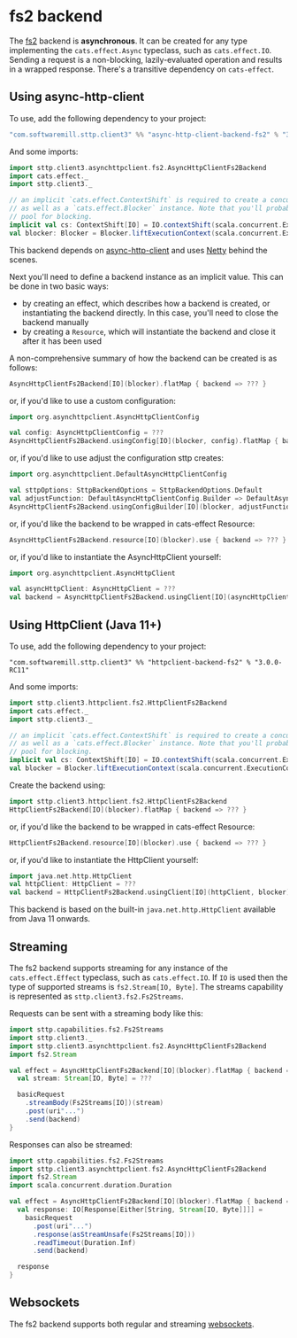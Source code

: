 # fs2 backend

The [fs2](https://github.com/functional-streams-for-scala/fs2) backend is **asynchronous**. It can be created for any type implementing the `cats.effect.Async` typeclass, such as `cats.effect.IO`. Sending a request is a non-blocking, lazily-evaluated operation and results in a wrapped response. There's a transitive dependency on `cats-effect`. 

## Using async-http-client

To use, add the following dependency to your project:

```scala
"com.softwaremill.sttp.client3" %% "async-http-client-backend-fs2" % "3.0.0-RC11"
```

And some imports:

```scala
import sttp.client3.asynchttpclient.fs2.AsyncHttpClientFs2Backend
import cats.effect._
import sttp.client3._

// an implicit `cats.effect.ContextShift` is required to create a concurrent instance for `cats.effect.IO`,
// as well as a `cats.effect.Blocker` instance. Note that you'll probably want to use a different thread
// pool for blocking.
implicit val cs: ContextShift[IO] = IO.contextShift(scala.concurrent.ExecutionContext.global)
val blocker: Blocker = Blocker.liftExecutionContext(scala.concurrent.ExecutionContext.global)
```
           
This backend depends on [async-http-client](https://github.com/AsyncHttpClient/async-http-client) and uses [Netty](http://netty.io) behind the scenes.

Next you'll need to define a backend instance as an implicit value. This can be done in two basic ways:

* by creating an effect, which describes how a backend is created, or instantiating the backend directly. In this case, you'll need to close the backend manually
* by creating a `Resource`, which will instantiate the backend and close it after it has been used

A non-comprehensive summary of how the backend can be created is as follows:

```scala
AsyncHttpClientFs2Backend[IO](blocker).flatMap { backend => ??? }
```

or, if you'd like to use a custom configuration:

```scala
import org.asynchttpclient.AsyncHttpClientConfig

val config: AsyncHttpClientConfig = ???
AsyncHttpClientFs2Backend.usingConfig[IO](blocker, config).flatMap { backend => ??? }
```

or, if you'd like to use adjust the configuration sttp creates:

```scala
import org.asynchttpclient.DefaultAsyncHttpClientConfig

val sttpOptions: SttpBackendOptions = SttpBackendOptions.Default  
val adjustFunction: DefaultAsyncHttpClientConfig.Builder => DefaultAsyncHttpClientConfig.Builder = ???
AsyncHttpClientFs2Backend.usingConfigBuilder[IO](blocker, adjustFunction, sttpOptions).flatMap { backend => ??? }
```

or, if you'd like the backend to be wrapped in cats-effect Resource:

```scala
AsyncHttpClientFs2Backend.resource[IO](blocker).use { backend => ??? }
```

or, if you'd like to instantiate the AsyncHttpClient yourself:

```scala
import org.asynchttpclient.AsyncHttpClient

val asyncHttpClient: AsyncHttpClient = ???  
val backend = AsyncHttpClientFs2Backend.usingClient[IO](asyncHttpClient, blocker)
```

## Using HttpClient (Java 11+)

To use, add the following dependency to your project:

```
"com.softwaremill.sttp.client3" %% "httpclient-backend-fs2" % "3.0.0-RC11"
```

And some imports:

```scala
import sttp.client3.httpclient.fs2.HttpClientFs2Backend
import cats.effect._
import sttp.client3._

// an implicit `cats.effect.ContextShift` is required to create a concurrent instance for `cats.effect.IO`,
// as well as a `cats.effect.Blocker` instance. Note that you'll probably want to use a different thread
// pool for blocking.
implicit val cs: ContextShift[IO] = IO.contextShift(scala.concurrent.ExecutionContext.global)
val blocker = Blocker.liftExecutionContext(scala.concurrent.ExecutionContext.global)
```

Create the backend using:

```scala
import sttp.client3.httpclient.fs2.HttpClientFs2Backend
HttpClientFs2Backend[IO](blocker).flatMap { backend => ??? }
```

or, if you'd like the backend to be wrapped in cats-effect Resource:

```scala
HttpClientFs2Backend.resource[IO](blocker).use { backend => ??? }
```

or, if you'd like to instantiate the HttpClient yourself:

```scala
import java.net.http.HttpClient
val httpClient: HttpClient = ???
val backend = HttpClientFs2Backend.usingClient[IO](httpClient, blocker)
```

This backend is based on the built-in `java.net.http.HttpClient` available from Java 11 onwards.

## Streaming

The fs2 backend supports streaming for any instance of the `cats.effect.Effect` typeclass, such as `cats.effect.IO`. If `IO` is used then the type of supported streams is `fs2.Stream[IO, Byte]`. The streams capability is represented as `sttp.client3.fs2.Fs2Streams`.

Requests can be sent with a streaming body like this:

```scala
import sttp.capabilities.fs2.Fs2Streams
import sttp.client3._
import sttp.client3.asynchttpclient.fs2.AsyncHttpClientFs2Backend
import fs2.Stream

val effect = AsyncHttpClientFs2Backend[IO](blocker).flatMap { backend =>
  val stream: Stream[IO, Byte] = ???

  basicRequest
    .streamBody(Fs2Streams[IO])(stream)
    .post(uri"...")
    .send(backend)
}
```

Responses can also be streamed:

```scala
import sttp.capabilities.fs2.Fs2Streams
import sttp.client3.asynchttpclient.fs2.AsyncHttpClientFs2Backend
import fs2.Stream
import scala.concurrent.duration.Duration

val effect = AsyncHttpClientFs2Backend[IO](blocker).flatMap { backend =>
  val response: IO[Response[Either[String, Stream[IO, Byte]]]] =
    basicRequest
      .post(uri"...")
      .response(asStreamUnsafe(Fs2Streams[IO]))
      .readTimeout(Duration.Inf)
      .send(backend)

  response
}
```

## Websockets

The fs2 backend supports both regular and streaming [websockets](../websockets.md).
